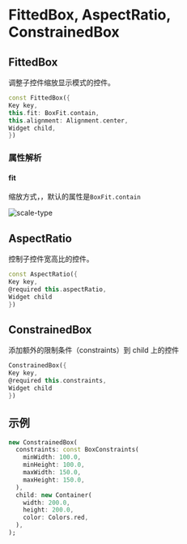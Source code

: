 # FittedBox, AspectRatio, ConstrainedBox

## FittedBox

调整子控件缩放显示模式的控件。

```dart
const FittedBox({
Key key,
this.fit: BoxFit.contain,
this.alignment: Alignment.center,
Widget child,
})
```

### 属性解析

#### fit

缩放方式，，默认的属性是`BoxFit.contain`

![scale-type](https://i.imgur.com/3rg3foi.png)

## AspectRatio

控制子控件宽高比的控件。

```dart
const AspectRatio({
Key key,
@required this.aspectRatio,
Widget child
})
```

## ConstrainedBox

添加额外的限制条件（constraints）到 child 上的控件

```dart
ConstrainedBox({
Key key,
@required this.constraints,
Widget child
})
```

## 示例

```dart
new ConstrainedBox(
  constraints: const BoxConstraints(
    minWidth: 100.0,
    minHeight: 100.0,
    maxWidth: 150.0,
    maxHeight: 150.0,
  ),
  child: new Container(
    width: 200.0,
    height: 200.0,
    color: Colors.red,
  ),
);
```